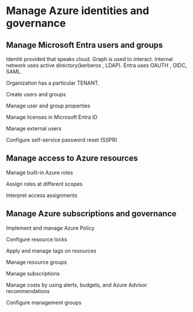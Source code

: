 # Manage Azure identities and governance

## Manage Microsoft Entra users and groups

Identiti provided that speaks cloud. Graph is used to interact. Internal network uses active directory(kerberos , LDAP). Entra uses OAUTH , OIDC, SAML.

Organization has a particular TENANT.

Create users and groups

Manage user and group properties

Manage licenses in Microsoft Entra ID

Manage external users

Configure self-service password reset (SSPR)

## Manage access to Azure resources

Manage built-in Azure roles

Assign roles at different scopes

Interpret access assignments

## Manage Azure subscriptions and governance

Implement and manage Azure Policy

Configure resource locks

Apply and manage tags on resources

Manage resource groups

Manage subscriptions

Manage costs by using alerts, budgets, and Azure Advisor recommendations

Configure management groups
